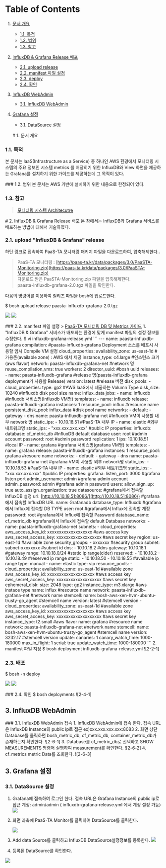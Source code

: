 # Table of Contents

1. [문서 개요](paas-ta-influxdb-grafana-aws.md#1)
   * [1.1. 목적](paas-ta-influxdb-grafana-aws.md#2)
   * [1.2. 범위](paas-ta-influxdb-grafana-aws.md#3)
   * [1.3. 참고](paas-ta-influxdb-grafana-aws.md#4)
2. [InfluxDB & Grafana Release 배포](paas-ta-influxdb-grafana-aws.md#5)
   * [2.1.  upload release](paas-ta-influxdb-grafana-aws.md#6)
   * [2.2.  manifest 파일 설정](paas-ta-influxdb-grafana-aws.md#7)
   * [2.3.  deploy](paas-ta-influxdb-grafana-aws.md#8)
   * [2.4.  확인](paas-ta-influxdb-grafana-aws.md#9)
3. [InfluxDB WebAdmin](paas-ta-influxdb-grafana-aws.md#10)
   * [3.1.  InfluxDB WebAdmin](paas-ta-influxdb-grafana-aws.md#11)
4. [Grafana 설정](paas-ta-influxdb-grafana-aws.md#12)

   * [3.1.  DataSource 설정](paas-ta-influxdb-grafana-aws.md#13)

   \# 1. 문서 개요

### 1.1. 목적

본 문서는 IaaS\(Infrastructure as a Service\) 중 하나인 AWS 환경에서 모니터링 시스템의 주요 정보인 시스템 metrics 를 저장히기 위한 InfluxDB와 View 화면을 제공하는 Grafana를 설치하기 위한 가이드를 제공하는데 그 목적이 있다.

\#\#\# 1.2. 범위 본 문서는 AWS 기반에 설치하기 위한 내용으로 한정되어 있다.

### 1.3. 참고

> [모니터링 시스템 Architecutre](https://github.com/PaaS-TA/Guide-3.0-Penne-/blob/master/Install-Guide/monitoring/PaaS-TA%20%EB%AA%A8%EB%8B%88%ED%84%B0%EB%A7%81%20%EC%8B%9C%EC%8A%A4%ED%85%9C%20%EC%84%A4%EC%B9%98%EA%B0%80%EC%9D%B4%EB%93%9C.md)

\# 2. InfluxDB & Grafana Release 배포 본 장에서는 InfluxDB와 Grafana 서비스를 배포하는 방법에 대해서 기술하였다.

### 2.1.  upload "InfluxDB & Grafana" release

하단 링크로 접속하여 PaaS-TA 모니터링 패키지 파일을 다운로드하여, 압축해제한다..

> PaaS-TA 모니터링 : [https://paas-ta.kr/data/packages/3.0/PaaSTA-Monitoring.zip](https://paas-ta.kr/data/packages/3.0/PaaSTA-Monitoring.zip)  
> 다운로드 받은 PaaSTA-Monitoring.zip 파일을 압축해제한다.  
> paasta-influxdb-grafana-2.0.tgz 파일을 확인한다.

다음의 명령어를 이용하여 릴리즈 파일을 bosh에 업로드한다.

$ bosh upload release paasta-influxdb-grafana-2.0.tgz

![](../../../.gitbook/assets/2-1-1%20%2831%29.png) ![](../../../.gitbook/assets/2-1-2%20%2818%29.png)

\#\#\# 2.2. manifest 파일 설정 &gt; [PaaS-TA 모니터링 DB 및 Metrics 가이드](https://github.com/PaaS-TA/Guide-2.0-Linguine-/blob/master/Use-Guide/PaaS-TA%20%EB%AA%A8%EB%8B%88%ED%84%B0%EB%A7%81%20DB%20%EB%B0%8F%20Metrics%20%EA%B0%80%EC%9D%B4%EB%93%9C.md) 1. "InfluxDB & Grafana" 서비스가 배포되는 환경에 맞게 manifest 파일의 설정 정보를 수정한다. $ vi influxdb-grafana-release.yml \`\`\` --- name: paasta-influxdb-grafana compilation: \#paasta-influxdb-grafana Deployment 소스를 배포시 사용할 임시 Compile VM 설정 cloud\_properties: availability\_zone: us-east-1d \#가용존\(available zone\) : AWS 에서 제공 instance\_type: c4.large \#인스턴스 크기\(aws flavor\) network: paasta-influxdb-grafana-net \#network 명 reuse\_compilation\_vms: true workers: 2 director\_uuid: \#bosh uuid releases: - name: paasta-influxdb-grafana \#release 명\(paasta-influxdb-grafana deployment가 사용할 Release\) version: latest \#release 버전 disk\_pools: - cloud\_properties: type: gp2 \#AWS IaaS에서 제공하는 Volumn Type disk\_size: 10240 \#influxdb disk pool size name: influx\_data jobs: - name: influxdb \#influxdb 서비스명\(Influxdb VM명\) templates: - name: influxdb release: paasta-influxdb-grafana instances: 1 resource\_pool: influx \#resource name persistent\_disk\_pool: influx\_data \#disk pool name networks: - default: - gateway - dns name: paasta-influxdb-grafana-net \#Influxdb VM이 사용할 내부 network 명 static\_ips: - 10.10.18.51 \#PaaS-TA 내부 IP - name: elastic \#외부 내트워크명 static\_ips: - "xxx.xxx.xxx.xxx" \#public IP properties: influxdb: database: cf\_metric\_db \#InfluxDB default database user: root \#admin account password: root \#admin password replication: 1 ips: 10.10.18.51 \#local IP - name: grafana \#grafana 서비스명\(grafana VM명\) templates: - name: grafana release: paasta-influxdb-grafana instances: 1 resource\_pool: grafana \#resoure name networks: - default: - gateway - dns name: paasta-influxdb-grafana-net \#grafana VM이 사용할 외부 network명 static\_ips: - 10.10.18.53 \#PaaS-TA 내부 IP - name: elastic \#외부 네트워크명 static\_ips: - "xxx.xxx.xxx.xxx" \#public IP properties: grafana: listen\_port: 3000 \#grafana listen port admin\_username: admin \#grafana admin account admin\_password: admin \#grafana admin password users: allow\_sign\_up: true auto\_assign\_organization: true datasource: \#grafana에서 접속할 InfluxDB 설정 url: [http://10.10.18.51:8086/](http://10.10.18.51:8086/) \#grafana에서 접속할 InfluxDB URL name: Grafanadb database\_type: Influxdb \#grafana에서 Influx에 접속할 DB TYPE user: root \#grafana에서 Influx에 접속할 계정 password: root \#grafana에서 Influx에 접속할 Password database\_name: cf\_metric\_db \#grafana에서 Influx에 접속할 default Database networks: - name: paasta-influxdb-grafana-net subnets: - cloud\_properties: aws\_access\_key\_id: xxxxxxxxxxxxxxxxxxx \#aws access key aws\_secret\_access\_key: xxxxxxxxxxxxxxxxxxx \#aws secret key region: us-east-1d \#available zone security\_groups: - xxxxxxx \#security group subnet: subnet-xxxxxxxx \#subnet id dns: - 10.10.18.2 \#dns gateway: 10.10.18.1 \#gateway range: 10.10.18.0/24 \#static ip range\(cider\) reserved: - 10.10.18.2 - 10.10.18.49 \#reserved ip range static: - 10.10.18.50 - 10.10.18.55 \#available ip range type: manual - name: elastic type: vip resource\_pools: - cloud\_properties: availability\_zone: us-east-1d \#available zone aws\_access\_key\_id: xxxxxxxxxxxxxxxxxxxx \#aws access key aws\_secret\_access\_key: xxxxxxxxxxxxxxxxxxx \#aws secret key ephemeral\_disk: size: 2048 type: gp2 instance\_type: m3.xlarge \#aws instace type name: influx \#resource name network: paasta-influxdb-grafana-net \#network name stemcell: name: bosh-aws-xen-hvm-ubuntu-trusty-go\_agent \#stemcell name version: latest \#stemcell version - cloud\_properties: availability\_zone: us-east-1d \#available zone aws\_access\_key\_id: xxxxxxxxxxxxxxxxxxxx \#aws access key aws\_secret\_access\_key: xxxxxxxxxxxxxxxxxxx \#aws secret key instance\_type: t2.small \#aws flavor name: grafana \#resource name network: paasta-influxdb-grafana-net \#network name stemcell: name: bosh-aws-xen-hvm-ubuntu-trusty-go\_agent \#stemcell name version: 3232.17 \#stemcell version update: canaries: 1 canary\_watch\_time: 1000-180000 max\_in\_flight: 1 serial: true update\_watch\_time: 1000-180000 \`\`\` 2. manifest 파일 지정 $ bosh deployment influxdb-grafana-release.yml !\[2-2-1\]

### 2.3.  배포

$ bosh -n deploy

![](../../../.gitbook/assets/2-3-1%20%2834%29.png) ![](../../../.gitbook/assets/2-3-2%20%2818%29.png)

\#\#\# 2.4. 확인 $ bosh deployments !\[2-4-1\]

## 3.  InfluxDB WebAdmin

\#\#\# 3.1. InfluxDB WebAdmin 접속 1. InfluxDB WebAdmin에 접속 한다. 접속 URL은 InfluxDB Instance의 public ip로 접근 ex\)xxx.xxx.xxx.xxx:8083 2. 화면 상단 Database를 클릭하면 bosh\_metric\_db, cf\_metric\_db, container\_metric\_db가 존재하는지 확인한다. !\[2-6-1\] 3. Database를 cf\_metric\_db로 선택하고 SHOW MEASUREMENTS 명령어 실행하여 measurement를 확인한다. !\[2-6-2\] 4. cf\_metrics metric Data를 조회한다. !\[2-6-3\]

## 3.  Grafana 설정

### 3.1.  DataSource 설정

1. Grafana에 접속하여 로그인 한다. 접속 URL은 Grafana Instance의 public ip로 접근 계정: admin/admin \( influxdb-grafana-release.yml 에서 계정 설정 가능\) ![](../../../.gitbook/assets/2-5-1%20%282%29.png)
2. 화면 좌측에 PaaS-TA Monitor를 클릭하여 DataSource를 클릭한다.

   ![](../../../.gitbook/assets/2-5-2%20%282%29.png)

3. Add data Source를 클릭하고 InfluxDB DataSource설정정보를 등록한다. ![](../../../.gitbook/assets/2-5-3%20%282%29.png)
4. 등록된 DataSource를 확인한다.

![](../../../.gitbook/assets/2-5-4%20%282%29.png)

